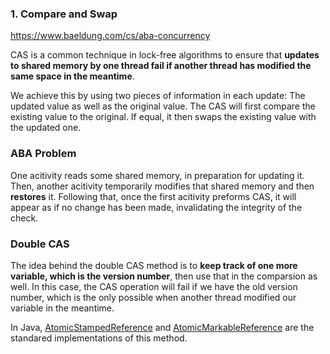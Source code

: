 ### 1. Compare and Swap
https://www.baeldung.com/cs/aba-concurrency

CAS is a common technique in lock-free algorithms to ensure that **updates to shared memory by one thread fail if another thread has modified the same space in the meantime**.

We achieve this by using two pieces of information in each update: The updated value as well as the original value. The CAS will first compare the existing value to the original. If equal, it then swaps the existing value with the updated one. 

### ABA Problem
One acitivity reads some shared memory, in preparation for updating it. Then, another acitivity temporarily modifies that shared memory and then **restores** it. Following that, once the first acitivity preforms CAS, it will appear as if no change has been made, invalidating the integrity of the check. 

### Double CAS
The idea behind the double CAS method is to **keep track of one more variable, which is the version number**, then use that in the comparsion as well. In this case, the CAS operation will fail if we have the old version number, which is the only possible when another thread modified our variable in the meantime. 

In Java, [AtomicStampedReference](https://www.baeldung.com/java-atomicstampedreference) and [AtomicMarkableReference](https://www.baeldung.com/java-atomicmarkablereference) are the standared implementations of this method. 
